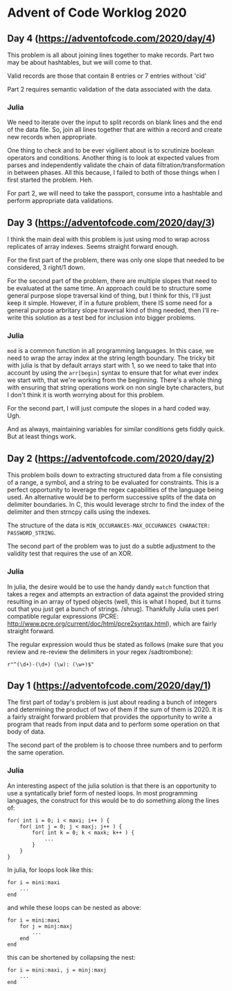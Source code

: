 # Advent of Code Worklog 2020

## Day 4 (https://adventofcode.com/2020/day/4)

This problem is all about joining lines together to make records.  Part two may be about hashtables, but we will come to that.

Valid records are those that contain 8 entries or 7 entries without 'cid'

Part 2 requires semantic validation of the data associated with the data.

### Julia

We need to iterate over the input to split records on blank lines and the end of the data file.  So, join all lines together that are within a record and create new records when appropriate.

One thing to check and to be ever vigilient about is to scrutinize boolean operators and conditions.  Another thing is to look at expected values from parses and independently validate the chain of data filtration/transformation in between phases.  All this because, I failed to both of those things when I first started the problem.  Heh.

For part 2, we will need to take the passport, consume into a hashtable and perform appropriate data validations.

## Day 3 (https://adventofcode.com/2020/day/3)

I think the main deal with this problem is just using mod to wrap across replicates of array indexes.  Seems straight forward enough.

For the first part of the problem, there was only one slope that needed to be considered, 3 right/1 down.

For the second part of the problem, there are multiple slopes that need to be evaluated at the same time.  An approach could be to structure some general purpose slope traversal kind of thing, but I think for this, I'll just keep it simple.  However, if in a future problem, there IS some need for a general purpose arbritary slope traversal kind of thing needed, then I'll re-write this solution as a test bed for inclusion into bigger problems.

### Julia

`mod` is a common function in all programming languages.  In this case, we need to wrap the array index at the string length boundary.  The tricky bit with julia is that by default arrays start with 1, so we need to take that into account by using the `arr[begin]` syntax to ensure that for what ever index we start with, that we're working from the beginning.  There's a whole thing with ensuring that string operations work on non single byte characters, but I don't think it is worth worrying about for this problem.

For the second part, I will just compute the slopes in a hard coded way.  Ugh.

And as always, maintaining variables for similar conditions gets fiddly quick.  But at least things work.

## Day 2 (https://adventofcode.com/2020/day/2)

This problem boils down to extracting structured data from a file consisting of a range, a symbol, and a string to be evaluated for constraints.  This is a perfect opportunity to leverage the regex capabilities of the language being used.  An alternative would be to perform successive splits of the data on delimiter boundaries.  In C, this would leverage strchr to find the index of the delimiter and then strncpy calls using the indexes.

The structure of the data is `MIN_OCCURANCES-MAX_OCCURANCES CHARACTER: PASSWORD_STRING`.

The second part of the problem was to just do a subtle adjustment to the validity test that requires the use of an XOR.

### Julia

In julia, the desire would be to use the handy dandy `match` function that takes a regex and attempts an extraction of data against the provided string resulting in an array of typed objects (well, this is what I hoped, but it turns out that you just get a bunch of strings.  /shrug).  Thankfully Julia uses perl compatible regular expressions (PCRE: http://www.pcre.org/current/doc/html/pcre2syntax.html), which are fairly straight forward.

The regular expression would thus be stated as follows (make sure that you review and re-review the delimiters in your regex /sadtrombone):

```
r"^(\d+)-(\d+) (\w): (\w+)$"
```


## Day 1 (https://adventofcode.com/2020/day/1)

The first part of today's problem is just about reading a bunch of integers and determining the product of two of them if the sum of them is 2020.  It is a fairly straight forward problem that provides the opportunity to write a program that reads from input data and to perform some operation on that body of data.

The second part of the problem is to choose three numbers and to perform the same operation.

### Julia

An interesting aspect of the julia solution is that there is an opportunity to use a syntatically brief form of nested loops.  In most programming languages, the construct for this would be to do something along the lines of:

```
for( int i = 0; i < maxi; i++ ) {
	for( int j = 0; j < maxj; j++ ) {
		for( int k = 0; k < maxk; k++ ) {
			...
		}
	}
}
```

In julia, for loops look like this:

```
for i = mini:maxi
	...
end
```

and while these loops can be nested as above:

```
for i = mini:maxi
	for j = minj:maxj
		...
	end
end
```

this can be shortened by collapsing the nest:

```
for i = mini:maxi, j = minj:maxj
	...
end
```
